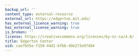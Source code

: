 ```yaml
---
backup_url: ''
content_type: external-resource
external_url: https://edgerton.mit.edu/
has_external_licence_warning: true
has_external_license_warning: true
is_broken: ''
license: https://creativecommons.org/licenses/by-nc-sa/4.0/
title: Edgerton Center
uid: cae7b55e-f150-44d1-bfbb-49e273e97484
---
```

